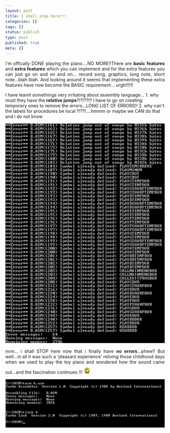 ```yaml
---
layout: post
title: I shall stop here!!!
categories: []
tags: []
status: publish
type: post
published: true
meta: {}
---
```

<p align="justify">i'm offically DONE playing the piano....NO MORE!!There are <strong>basic features</strong> and <strong>extra features</strong> which you can implement and for the extra features you can just go on and on and on... record song, graphics, long note, short note...blah blah. And looking around it seems that implementing these extra features have now become the BASIC requirement... urgh!!!!!!</p>
I have learnt somethings very irritating about assembly language...
1. why must they have the <strong>relative jumps</strong>?!?!??!? I have to go on creating temporary ones to remove the errors...LONG LIST OF ERRORS!!
2. why can't the labels for procedures be local ?!??!....hmmm or maybe we CAN do that and i do not know
<p align="center"><img src="/img/err1.jpg" /></p>
<p align="justify">nvm... i shall STOP here now that i finally have <strong>no errors</strong>...phew!! But well...in all it was such a 'pleasant experience' reliving those childhood days when we used to play the toy piano and wondered how the sound came out...and the fascination continues !!! <img width="21" src="/img/jumpsmile.gif" height="29" style="width: 21px; height: 29px" /></p>
<p align="center"><img src="/img/err2.jpg" /></p>
